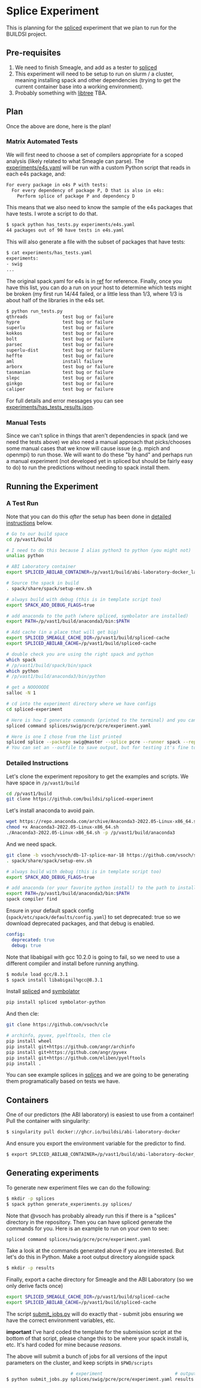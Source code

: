 # Splice Experiment

This is planning for the [spliced](https://github.com/buildsi/spliced) experiment
that we plan to run for the BUILDSI project.

## Pre-requisites

1. We need to finish Smeagle, and add as a tester to [spliced](https://github.com/buildsi/spliced)
2. This experiment will need to be setup to run on slurm / a cluster, meaning installing spack and other dependencies (trying to get the current container base into a working environment).
3. Probably something with [libtree](https://github.com/haampie/libtree) TBA.

## Plan

Once the above are done, here is the plan! 

### Matrix Automated Tests

We will first need to choose a set of compilers appropriate for a scoped analysis (likely related to what Smeagle can parse). The [experiments/e4s.yaml](experiments/e4s.yaml) will be run with a custom Python script
that reads in each e4s package, and:

```bash
For every package in e4s P with tests:
  For every dependency of package P, D that is also in e4s:
    Perform splice of package P and dependency D
```

This means that we also need to know the sample of the e4s packages that have tests.
I wrote a script to do that.

```bash
$ spack python has_tests.py experiments/e4s.yaml
44 packages out of 90 have tests in e4s.yaml
```

This will also generate a file with the subset of packages that have tests:

```bash
$ cat experiments/has_tests.yaml 
experiments:
- swig
...
```

The original spack.yaml for e4s is in [ref](ref) for reference. Finally, once you  have
this list, you can do a run on your host to determine which tests might be broken (my first
run 14/44 failed, or a little less than 1/3, where 1/3 is about half of the libraries in the e4s set.

```bash
$ python run_tests.py
qthreads             test bug or failure
hypre                test bug or failure
superlu              test bug or failure
kokkos               test bug or failure
bolt                 test bug or failure
parsec               test bug or failure
superlu-dist         test bug or failure
heffte               test bug or failure
aml                  install failure
arborx               test bug or failure
tasmanian            test bug or failure
slepc                test bug or failure
ginkgo               test bug or failure
caliper              test bug or failure
```

For full details and error messages you can see [experiments/has_tests_results.json](experiments/has_tests_results.json).


### Manual Tests

Since we can't splice in things that aren't dependencies in spack (and we need the tests above) we also need a manual approach
that picks/chooses some manual cases that we know will cause issue (e.g. mpich and openmpi) to run those.
We will want to do these "by hand" and perhaps run a manual experiment (not developed yet in spliced but should be fairly
easy to do) to run the predictions without needing to spack install them.


## Running the Experiment

### A Test Run

Note that you can do this *after* the setup has been done in [detailed instructions](#detailed-instructions) below.

```bash
# Go to our build space
cd /p/vast1/build 

# I need to do this because I alias python3 to python (you might not)
unalias python

# ABI Laboratory container
export SPLICED_ABILAB_CONTAINER=/p/vast1/build/abi-laboratory-docker_latest.sif

# Source the spack in build
. spack/share/spack/setup-env.sh 

# always build with debug (this is in template script too)
export SPACK_ADD_DEBUG_FLAGS=true

# add anaconda to the path (where spliced, symbolator are installed)
export PATH=/p/vast1/build/anaconda3/bin:$PATH

# Add cache (in a place that will get big)
export SPLICED_SMEAGLE_CACHE_DIR=/p/vast1/build/spliced-cache
export SPLICED_ABILAB_CACHE=/p/vast1/build/spliced-cache

# double check you are using the right spack and python
which spack
# /p/vast1/build/spack/bin/spack
which python
# /p/vast1/build/anaconda3/bin/python

# get a NOOOOODE
salloc -N 1

# cd into the experiment directory where we have configs
cd spliced-experiment

# Here is how I generate commands (printed to the terminal) and you can use any experiment config in splices/
spliced command splices/swig/pcre/pcre/experiment.yaml

# Here is one I chose from the list printed
spliced splice --package swig@master --splice pcre --runner spack --replace pcre --experiment experiment
# You can set an --outfile to save output, but for testing it's fine to just watch the terminal!
```

### Detailed Instructions

Let's clone the experiment repository to get the examples and scripts.
We have space in `/p/vast1/build`

```bash
cd /p/vast1/build
git clone https://github.com/buildsi/spliced-experiment
```

Let's install anaconda to avoid pain.

```bash
wget https://repo.anaconda.com/archive/Anaconda3-2022.05-Linux-x86_64.sh
chmod +x Anaconda3-2022.05-Linux-x86_64.sh
./Anaconda3-2022.05-Linux-x86_64.sh -p /p/vast1/build/anaconda3
```

And we need spack.

```bash
git clone -b vsoch/vsoch/db-17-splice-mar-18 https://github.com/vsoch/spack
. spack/share/spack/setup-env.sh 

# always build with debug (this is in template script too)
export SPACK_ADD_DEBUG_FLAGS=true

# add anaconda (or your favorite python install) to the path to install spliced
export PATH=/p/vast1/build/anaconda3/bin:$PATH
spack compiler find
```

Ensure in your default spack config (`spack/etc/spack/defaults/config.yaml`) to set deprecated: true so we download deprecated packages,
and that debug is enabled.

```yaml
config:
  deprecated: true
  debug: true
```

Note that libabigail with gcc 10.2.0 is going to fail, so we need to use a different
compiler and install before running anything.

```bash
$ module load gcc/8.3.1
$ spack install libabigail%gcc@8.3.1
```

Install [spliced](https://github.com/buildsi/spliced) and [symbolator](https://github.com/buildsi/symbolator)

```bash
pip install spliced symbolator-python
```

And then cle:

```bash
git clone https://github.com/vsoch/cle

# archinfo, pyvex, pyelftools, then cle
pip install wheel
pip install git+https://github.com/angr/archinfo
pip install git+https://github.com/angr/pyvex
pip install git+https://github.com/eliben/pyelftools
pip install .
```

You can see example splices in [splices](splices) and we are going to be generating them programatically
based on tests we have.

## Containers

One of our predictors (the ABI laboratory) is easiest to use from a container!
Pull the container with singularity:

```bash
$ singularity pull docker://ghcr.io/buildsi/abi-laboratory-docker
```

And ensure you export the environment variable for the predictor to find.

```bash
$ export SPLICED_ABILAB_CONTAINER=/p/vast1/build/abi-laboratory-docker_latest.sif
```

## Generating experiments

To generate new experiment files we can do the following:

```bash
$ mkdir -p splices
$ spack python generate_experiments.py splices/
```

Note that @vsoch has probably already run this if there is a "splices" directory in the
repository. Then you can have spliced generate the commands for you.  Here is an example
to run on your own to see:

```bash
spliced command splices/swig/pcre/pcre/experiment.yaml
```

Take a look at the commands generated above if you are interested. But let's do this in Python. Make a root output directory alongside spack

```bash
$ mkdir -p results
```

Finally, export a cache directory for Smeagle and the ABI Laboratory (so we only derive facts once)

```bash
export SPLICED_SMEAGLE_CACHE_DIR=/p/vast1/build/spliced-cache
export SPLICED_ABILAB_CACHE=/p/vast1/build/spliced-cache
```

The script [submit_jobs.py](submit_jobs.py) will do exactly that - submit jobs ensuring we have 
the correct environment variables, etc.

**important** I've hard coded the template for the submission script at the bottom of that script, please
change this to be where your spack install is, etc. It's hard coded for mine because *reasons*.

The above will submit a bunch of jobs for all versions of the input parameters on the cluster,
and keep scripts in `$PWD/scripts`

```bash
                        # experiment                           # output directory
$ python submit_jobs.py splices/swig/pcre/pcre/experiment.yaml results
```
